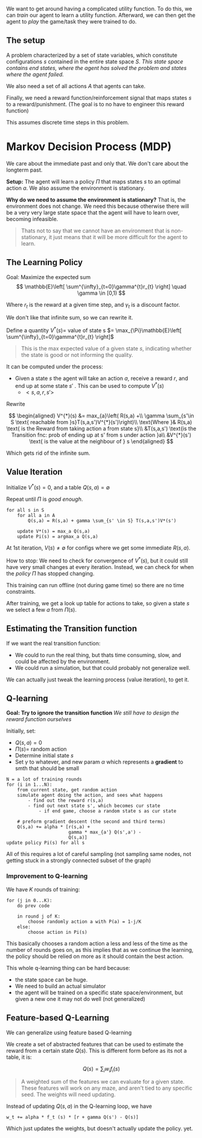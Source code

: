 We want to get around having a complicated utility function. To do this, we can _train_ our agent to learn a utility function. Afterward, we can then get the agent to _play_ the game/task they were trained to do.

## The setup

A problem characterized by a set of state variables, which constitute configurations $s$ contained in the entire state space $S$. *This state space contains end states, where the agent has solved the problem and states where the agent failed.*

We also need a set of all actions $A$ that agents can take.

Finally, we need a reward function/reinforcement signal that maps states $s$ to a reward/punishment. (The goal is to no have to engineer this reward function)

This assumes discrete time steps in this problem.

# Markov Decision Process (MDP)

We care about the immediate past and only that. We don't care about the longterm past.

**Setup:** The agent will learn a policy $\Pi$ that maps states $s$ to an optimal action $a$. We also assume the environment is stationary. 

**Why do we need to assume the environment is stationary?**
That is, the environment does not change. We need this because otherwise there will be a very very large state space that the agent will have to learn over, becoming infeasible.

>Thats not to say that we cannot have an environment that is non-stationary, it just means that it will be more difficult for the agent to learn.

## The Learning Policy

Goal: Maximize the expected sum
$$
\mathbb{E}\left[ \sum^{\infty}_{t=0}\gamma^{t}r_{t} \right] \quad \gamma \in [0,1)
$$

Where $r_{t}$ is the reward at a given time step, and $\gamma_{t}$ is a discount factor.

We don't like that infinite sum, so we can rewrite it.

Define a quantity $V^{*}(s) =$ value of state s $= \max_{\Pi}\mathbb{E}\left[ \sum^{\infty}_{t=0}\gamma^{t}r_{t} \right]$

>This is the max expected value of a given state $s$, indicating whether the state is good or not informing the quality.

It can be computed under the process:

- Given a state $s$ the agent will take an action $a$, receive a reward $r$, and end up at some state $s'$ . This can be used to compute $V^{*}(s)$
	- $<s,a,r,s'>$

Rewrite 

$$
\begin{aligned}
V^{*}(s) &= max_{a}\left( R(s,a) +\\
\gamma \sum_{s'\in S \text{ reachable from }s}T(s,a,s')V^{*}(s')\right)\\
\text{Where }& R(s,a) \text{ is the Reward from taking action a from state s}\\
&T(s,a,s') \text{is the Transition fnc: prob of ending up at s' from s under action }a\\
&V^{*}(s') \text{ is the value at the neighbour of } s
\end{aligned}
$$

Which gets rid of the infinite sum.

## Value Iteration
Initialize $V^{*}(s) = 0$, and a table $Q(s,a)=\emptyset$ 

Repeat until $\Pi$ is *good enough*.

```
for all s in S
	for all a in A
		Q(s,a) = R(s,a) + gamma \sum_{s' \in S} T(s,a,s')V*(s')
		
	update V*(s) = max_a Q(s,a)
	update Pi(s) = argmax_a Q(s,a)
```

At 1st iteration, $V(s) \ne \emptyset$ for configs where we get some immediate $R(s,a)$.

How to stop:
We need to check for convergence of $V^{*}(s)$, but it could still have very small changes at every iteration. Instead, we can check for when the *policy* $\Pi$ has stopped changing.

This training can run offline (not during game time) so there are no time constraints.

After training, we get a look up table for actions to take, so given a state $s$ we select a few $a$ from $\Pi(s)$.

## Estimating the Transition function
If we want the real transition function:

- We could to run the real thing, but thats time consuming, slow, and could be affected by the environment.
- We could run a simulation, but that could probably not generalize well.

We can actually just tweak the learning process (value iteration), to get it.

## Q-learning

**Goal: Try to ignore the transition function**
*We still have to design the reward function ourselves*

Initially, set:

- $Q(s,a)=0$
- $\Pi(s) =$ random action
- Determine initial state $s$
- Set $\gamma$ to whatever, and new param $\alpha$ which represents a **gradient** to smth that should be small

```
N = a lot of training rounds
for (i in 1...N):
	from current state,	get random action
	simulate agent doing the action, and sees what happens
		- find out the reward r(s,a)
		- find out next state s', which becomes cur state
			- if end game, choose a random state s as cur state
	
	# preform gradient descent (the second and third terms)
	Q(s,a) += alpha * [r(s,a) + 
					   gamma * max_{a'} Q(s',a') - 
					   Q(s,a)]
update policy Pi(s) for all s
```

All of this requires a lot of careful sampling (not sampling same nodes, not getting stuck in a strongly connected subset of the graph)

### Improvement to Q-learning

We have $K$ rounds of training:
```
for (j in 0...K):
	do prev code
	
	in round j of K:
		choose randomly action a with P(a) = 1-j/K
	else:
		choose action in Pi(s)
```

This basically chooses a random action a less and less of the time as the number of rounds goes on, as this implies that as we continue the learning, the policy should be relied on more as it should contain the best action.

This whole q-learning thing can be hard because:

- the state space can be huge.
- We need to build an actual simulator
- the agent will be trained on a specific state space/environment, but given a new one it may not do well (not generalized)

## Feature-based Q-Learning
We can generalize using feature based Q-learning

We create a set of abstracted features that can be used to estimate the reward from a certain state $Q(s)$. This is different form before as its not a table, it is:

$$
Q(s) = \sum_{i}w_{i}f_{i}(s)
$$

>A weighted sum of the features we can evaluate for a given state. These features will work on any maze, and aren't tied to any specific seed. The weights will need updating.

Instead of updating $Q(s,a)$ in the Q-learning loop, we have
```
w_t += alpha * f_t (s) * [r + gamma Q(s') - Q(s)]
```

Which just updates the weights, but doesn't actually update the policy. yet.

